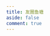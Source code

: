 ```yaml
---
title: 友圈鱼塘
aside: false
comment: true
---
```


<!DOCTYPE html>
<html lang="zh-CN" data-theme="light">

<head>
    <meta charset="UTF-8">
    <link rel="icon" href="https://github.com/yutian81/blogrss/raw/page/favicon.ico" type="image/x-icon">
    <link rel="shortcut icon" href="https://github.com/yutian81/blogrss/raw/page/favicon.ico" type="image/x-icon">
    <meta name="description" content="🐱一个精简版，无后端，且仅利用github action运行的精简版友链朋友圈程序，兼容fc的json格式信息，同时支持推送友圈更新，支持他人订阅个人站点并在更新时发送邮箱推送。">
    <meta name="viewport" content="width=device-width, initial-scale=1.0">
    <title>Friend-Circle-Lite</title>
</head>
<style>
    body {
        background-image: url('https://github.com/yutian81/blogrss/raw/main/static/bg-light.webp');
        background-size: cover;
        background-attachment: fixed;
        background-repeat: no-repeat;
        background-position: center;
        font-family: Arial, sans-serif;
        display: flex;
        flex-direction: column;
        justify-content: center;
        align-items: center;
        height: 100vh;
        margin: 0;
        overflow-y: scroll;
        overflow-x: hidden;
        height: fit-content;
    }
    .root-container {
        width: 100%;
        margin-top: 40px;
        max-width: 1100px;
    }    
    @media (max-width: 1200px) {
        .root-container {
            max-width: 95%;
            margin-top: 20px;
        }
    }
</style>

<body>
    <div class="root-container">
        <div id="friend-circle-lite-root"></div>
    </div>

<script>
    if (typeof UserConfig === 'undefined') {
        var UserConfig = {
            // 填写你的fc Lite地址
            private_api_url: 'https://rss.811520.xyz/',
            // 点击加载更多时，一次最多加载几篇文章，默认20
            page_turning_number: 20,
            // 头像加载失败时，默认头像地址
            error_img: 'https://cdn.bsgun.cn/Hexo-static/img/error-404.avif' // 'https://i.p-i.vip/30/20240815-66bced9226a36.webp'
        }
    }
</script>

<link rel="stylesheet" href="https://fastly.jsdelivr.net/gh/yutian81/blogrss@main/main/fclite.css">
<script src="https://fastly.jsdelivr.net/gh/yutian81/blogrss@main/main/fclite.js"></script>
</body>

</html>
